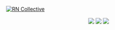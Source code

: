 <a href="https://rndevs.online">![RN Collective](https://i.imgur.com/FdgTFli.png)</a>
<p align="center">
<a href="https://steamcommunity.com/groups/rn_collective"><img align="center" src="https://img.shields.io/badge/Steam-2a475e?style=for-the-badge&logo=steam"/></a>
<a href="https://discord.gg/4MBuAKJGYR"><img align="center" src="https://img.shields.io/discord/902114713779961887?style=for-the-badge&logo=discord&logoColor=white&label=Discord"/></a>
<a href="https://www.moddb.com/company/rndevs"><img align="center" src="https://img.shields.io/badge/ModDB-cc0000?style=for-the-badge&logo=Databricks&logoColor=white"/></a>
</p>
